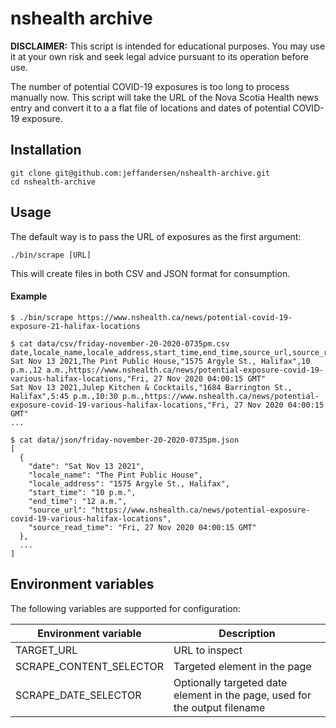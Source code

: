# nshealth archive

**DISCLAIMER:** This script is intended for educational purposes. You may use it at your own risk and seek legal advice pursuant to its operation before use.

The number of potential COVID-19 exposures is too long to process manually now. This script will take the URL of the Nova Scotia Health news entry and convert it to a a flat file of locations and dates of potential COVID-19 exposure.

## Installation

```
git clone git@github.com:jeffandersen/nshealth-archive.git
cd nshealth-archive
```

## Usage

The default way is to pass the URL of exposures as the first argument:

```
./bin/scrape [URL]
```

This will create files in both CSV and JSON format for consumption.

#### Example

```
$ ./bin/scrape https://www.nshealth.ca/news/potential-covid-19-exposure-21-halifax-locations

$ cat data/csv/friday-november-20-2020-0735pm.csv
date,locale_name,locale_address,start_time,end_time,source_url,source_read_time
Sat Nov 13 2021,The Pint Public House,"1575 Argyle St., Halifax",10 p.m.,12 a.m.,https://www.nshealth.ca/news/potential-exposure-covid-19-various-halifax-locations,"Fri, 27 Nov 2020 04:00:15 GMT"
Sat Nov 13 2021,Julep Kitchen & Cocktails,"1684 Barrington St., Halifax",5:45 p.m.,10:30 p.m.,https://www.nshealth.ca/news/potential-exposure-covid-19-various-halifax-locations,"Fri, 27 Nov 2020 04:00:15 GMT"
...

$ cat data/json/friday-november-20-2020-0735pm.json
[
  {
    "date": "Sat Nov 13 2021",
    "locale_name": "The Pint Public House",
    "locale_address": "1575 Argyle St., Halifax",
    "start_time": "10 p.m.",
    "end_time": "12 a.m.",
    "source_url": "https://www.nshealth.ca/news/potential-exposure-covid-19-various-halifax-locations",
    "source_read_time": "Fri, 27 Nov 2020 04:00:15 GMT"
  },
  ...
]
```

## Environment variables

The following variables are supported for configuration:

| Environment variable | Description |
| -- | -- |
| TARGET_URL | URL to inspect |
| SCRAPE_CONTENT_SELECTOR | Targeted element in the page |
| SCRAPE_DATE_SELECTOR | Optionally targeted date element in the page, used for the output filename |
